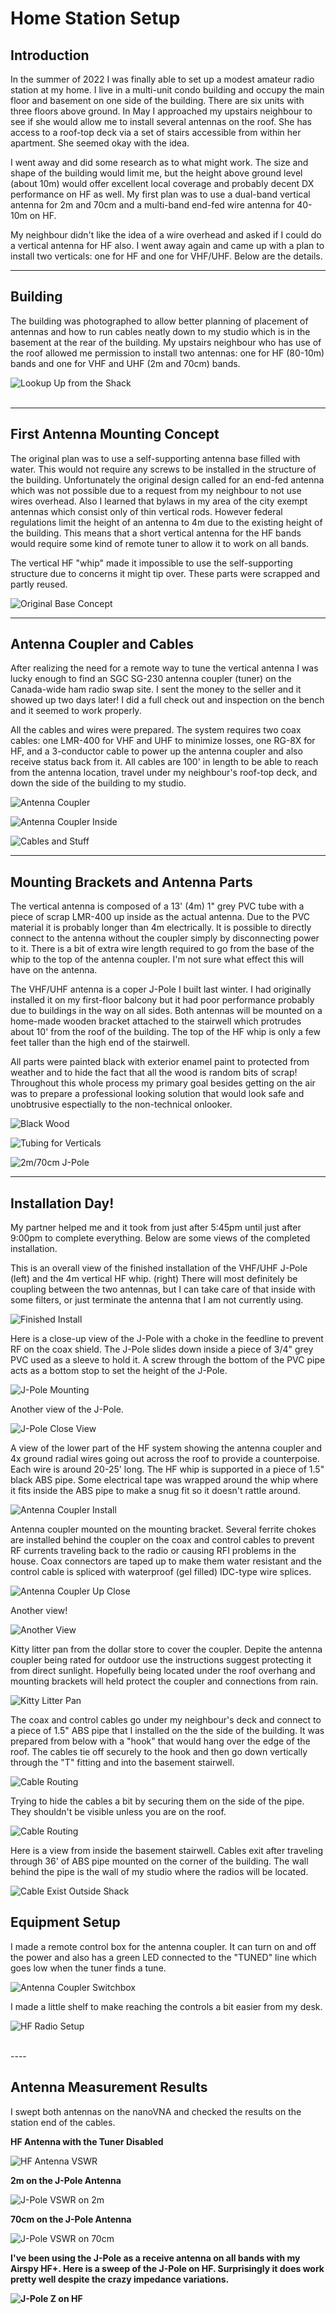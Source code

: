 # Home Station Setup

## Introduction

In the summer of 2022 I was finally able to set up a modest amateur radio
station at my home. I live in a multi-unit condo building and occupy the
main floor and basement on one side of the building. There are six units
with three floors above ground. In May I approached my upstairs neighbour
to see if she would allow me to install several antennas on the roof. She
has access to a roof-top deck via a set of stairs accessible from within
her apartment. She seemed okay with the idea.

I went away and did some research as to what might work. The size and shape
of the building would limit me, but the height above ground level (about 10m)
would offer excellent local coverage and probably decent DX performance on HF
as well. My first plan was to use a dual-band vertical antenna for 2m and 70cm
and a multi-band end-fed wire antenna for 40-10m on HF.

My neighbour didn't like the idea of a wire overhead and asked if I could do
a vertical antenna for HF also. I went away again and came up with a plan to
install two verticals: one for HF and one for VHF/UHF. Below are the details.
<br clear="right"/>

----
## Building

The building was photographed to allow better planning of
    placement of antennas and how to run cables neatly down to my
    studio which is in the basement at the rear of the building. My
    upstairs neighbour who has use of the roof allowed me permission
    to install two antennas: one for HF (80-10m) bands and one for
    VHF and UHF (2m and 70cm) bands.

![](images/IMG_5708.jpg "Lookup Up from the Shack")    
<br clear="right"/>

----
## First Antenna Mounting Concept
The original plan was to use a self-supporting antenna base filled
    with water. This would not require any screws to be installed in the
    structure of the building. Unfortunately the original design called for
    an end-fed antenna which was not possible due to a request from my
    neighbour to not use wires overhead. Also I learned that bylaws in my
    area of the city exempt antennas which consist only of thin vertical
    rods. However federal regulations limit the height of an antenna
    to 4m due to the existing height of the building. This means that
    a short vertical antenna for the HF bands would require some kind of
    remote tuner to allow it to work on all bands.

The vertical HF "whip" made it impossible to use the self-supporting
    structure due to concerns it might tip over. These parts were scrapped and
    partly reused.

![](images/IMG_5717.jpg "Original Base Concept")
<br clear="right"/>

----
## Antenna Coupler and Cables
After realizing the need for a remote way to tune the vertical antenna I
    was lucky enough to find an SGC SG-230 antenna coupler (tuner) on the
    Canada-wide ham radio swap site. I sent the money to the seller and it
    showed up two days later! I did a full check out and inspection on the
    bench and it seemed to work properly.

All the cables and wires were prepared. The system requires two coax cables:
    one LMR-400 for VHF and UHF to minimize losses, one RG-8X for HF, and a 3-conductor
    cable to power up the antenna coupler and also receive status back from it. All cables
    are 100' in length to be able to reach from the antenna location, travel under my
    neighbour's roof-top deck, and down the side of the building to my studio.

![](images/IMG_5724.jpg "Antenna Coupler")

![](images/IMG_5725.jpg "Antenna Coupler Inside")

![](images/IMG_5731.jpg "Cables and Stuff")
<br clear="right"/>

----
## Mounting Brackets and Antenna Parts
The vertical antenna is composed of a 13' (4m) 1" grey PVC tube with a piece of
    scrap LMR-400 up inside as the actual antenna. Due to the PVC material it is probably
    longer than 4m electrically. It is possible to directly connect to the antenna without
    the coupler simply by disconnecting power to it. There is a bit of extra wire length
    required to go from the base of the whip to the top of the antenna coupler. I'm not
    sure what effect this will have on the antenna.

The VHF/UHF antenna is a coper J-Pole I built last winter. I had originally installed
    it on my first-floor balcony but it had poor performance probably due to buildings
    in the way on all sides. Both antennas will be mounted on a home-made wooden bracket
    attached to the stairwell which protrudes about 10' from the roof of the building.
    The top of the HF whip is only a few feet taller than the high end of the stairwell.

All parts were painted black with exterior enamel paint to protected from weather and
    to hide the fact that all the wood is random bits of scrap! Throughout this whole process
    my primary goal besides getting on the air was to prepare a professional looking solution
    that would look safe and unobtrusive espectially to the non-technical onlooker.

![](images/IMG_5732.jpg "Black Wood")

![](images/IMG_5733.jpg "Tubing for Verticals")

![](images/IMG_5734.jpg "2m/70cm J-Pole")
<br clear="right"/>

----
## Installation Day!
My partner helped me and it took from just after 5:45pm until just after 9:00pm to
    complete everything. Below are some views of the completed installation.

This is an overall view of the finished installation of the VHF/UHF J-Pole (left) and the
    4m vertical HF whip. (right) There will most definitely be coupling between the two antennas,
    but I can take care of that inside with some filters, or just terminate the antenna that I am
    not currently using.

![](images/IMG_5736.jpg "Finished Install")

Here is a close-up view of the J-Pole with a choke in the feedline to prevent RF on the coax shield.
    The J-Pole slides down inside a piece of 3/4" grey PVC used as a sleeve to hold it. A screw through the
    bottom of the PVC pipe acts as a bottom stop to set the height of the J-Pole.

![](images/IMG_5737.jpg "J-Pole Mounting")

Another view of the J-Pole.

![](images/IMG_5738.jpg "J-Pole Close View")

A view of the lower part of the HF system showing the antenna coupler and 4x ground radial wires
    going out across the roof to provide a counterpoise. Each wire is around 20-25' long. The HF whip
    is supported in a piece of 1.5" black ABS pipe. Some electrical tape was wrapped around the whip
    where it fits inside the ABS pipe to make a snug fit so it doesn't rattle around.

![](images/IMG_5739.jpg "Antenna Coupler Install")

Antenna coupler mounted on the mounting bracket. Several ferrite chokes are installed behind the
    coupler on the coax and control cables to prevent RF currents traveling back to the radio or
    causing RFI problems in the house. Coax connectors are taped up to make them water resistant and
    the control cable is spliced with waterproof (gel filled) IDC-type wire splices.

![](images/IMG_5740.jpg "Antenna Coupler Up Close")

Another view!

![](images/IMG_5741.jpg "Another View")

Kitty litter pan from the dollar store to cover the coupler. Depite the antenna coupler being rated
    for outdoor use the instructions suggest protecting it from direct sunlight. Hopefully being located
    under the roof overhang and mounting brackets will held protect the coupler and connections from rain.

![](images/IMG_5742.jpg "Kitty Litter Pan")

The coax and control cables go under my neighbour's deck and connect to a
    piece of 1.5" ABS pipe that I installed on the the side of the building. It was prepared from below with
    a "hook" that would hang over the edge of the roof. The cables tie off securely to the hook
    and then go down vertically through the "T" fitting and into the basement stairwell.

![](images/IMG_5743.jpg "Cable Routing")

Trying to hide the cables a bit by securing them on the side of the pipe. They shouldn't be visible unless
    you are on the roof.

![](images/IMG_5744.jpg "Cable Routing")

Here is a view from inside the basement stairwell. Cables exit after traveling through 36' of ABS pipe
    mounted on the corner of the building. The wall behind the pipe is the wall of my studio where the
    radios will be located.

![](images/IMG_5745.jpg "Cable Exist Outside Shack")

## Equipment Setup

I made a remote control box for the antenna coupler. It can turn on and off the power and also has a green
    LED connected to the "TUNED" line which goes low when the tuner finds a tune.

![](images/IMG_5753.jpg "Antenna Coupler Switchbox")

I made a little shelf to make reaching the controls a bit easier from my desk.

![](images/IMG_5759.jpg "HF Radio Setup")

<br clear="right"/>
----

## Antenna Measurement Results

I swept both antennas on the nanoVNA and checked the results on the station end of the cables.

<b>HF Antenna with the Tuner Disabled</b></p>

![](images/2022-07-13-home_HF_tuner_out.png "HF Antenna VSWR")

<b>2m on the J-Pole Antenna</b></p>

![](images/2022-07-13-home_VHF.png "J-Pole VSWR on 2m")

<b>70cm on the J-Pole Antenna</b></p>

![](images/2022-07-13-home_UHF.png "J-Pole VSWR on 70cm")

<b>I've been using the J-Pole as a receive antenna on all bands with my Airspy HF+. Here is a sweep of the J-Pole
on HF. Surprisingly it does work pretty well despite the crazy impedance variations.

![](images/2022-08-01-home_JPole-HF_bands-Z.png "J-Pole Z on HF")

